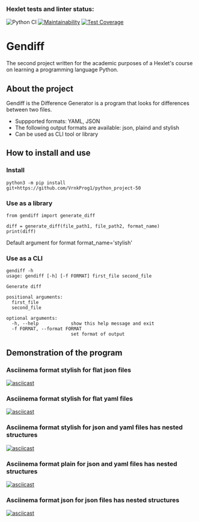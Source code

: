 ### Hexlet tests and linter status:
![Python CI](https://github.com/VrnkProg1/python-project-50/workflows/Python%20CI/badge.svg)
[![Maintainability](https://api.codeclimate.com/v1/badges/f44ace4ea5edd04d05ec/maintainability)](https://codeclimate.com/github/VrnkProg1/python-project-50/maintainability)
[![Test Coverage](https://api.codeclimate.com/v1/badges/f44ace4ea5edd04d05ec/test_coverage)](https://codeclimate.com/github/VrnkProg1/python-project-50/test_coverage)

# Gendiff

The second project written for the academic purposes of a Hexlet's course on learning a programming language Python.

## About the project

Gendiff is the Difference Generator is a program that looks for differences between two files.

- Suppported formats: YAML, JSON
- The following output formats are available: json, plaind and stylish
- Can be used as CLI tool or library

## How to install and use

### Install
`python3 -m pip install git+https://github.com/VrnkProg1/python_project-50`

### Use as a library
```
from gendiff import generate_diff

diff = generate_diff(file_path1, file_path2, format_name)
print(diff)
```
Default argument for format format_name='stylish'

### Use as a CLI
```
gendiff -h
usage: gendiff [-h] [-f FORMAT] first_file second_file

Generate diff

positional arguments:
  first_file
  second_file

optional arguments:
  -h, --help            show this help message and exit
  -f FORMAT, --format FORMAT
                        set format of output
```

## Demonstration of the program

### Asciinema format stylish for flat json files
[![asciicast](https://asciinema.org/a/YtuxqVpFyiruXDKDt3Mbna5o4.svg)](https://asciinema.org/a/YtuxqVpFyiruXDKDt3Mbna5o4)

### Asciinema format stylish for flat yaml files
[![asciicast](https://asciinema.org/a/JpGz55ZyrhOT7oC290x0C3K75.svg)](https://asciinema.org/a/JpGz55ZyrhOT7oC290x0C3K75)

### Asciinema format stylish for json and yaml files has nested structures
[![asciicast](https://asciinema.org/a/rEdIvhW2zNCbVXwj1d5btUSLe.svg)](https://asciinema.org/a/rEdIvhW2zNCbVXwj1d5btUSLe)

### Asciinema format plain for json and yaml files has nested structures
[![asciicast](https://asciinema.org/a/4DVtlOUEq8JDHDRMVmAWDKOmt.svg)](https://asciinema.org/a/4DVtlOUEq8JDHDRMVmAWDKOmt)

### Asciinema format json for json files has nested structures
[![asciicast](https://asciinema.org/a/7za9m8Hwd3KBxuVOBSnNTEYoA.svg)](https://asciinema.org/a/7za9m8Hwd3KBxuVOBSnNTEYoA)